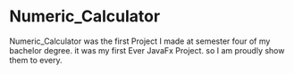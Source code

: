 # Numeric_Calculator
Numeric_Calculator was the first Project I made at semester four of my bachelor degree. it was my first Ever JavaFx Project. so I am proudly show them to every.
